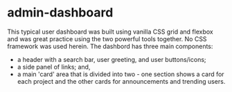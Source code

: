# admin-dashboard
This typical user dashboard was built using vanilla CSS grid and flexbox and was great practice using the two powerful tools together. No CSS framework was used herein. The dashbord has three main components:
- a header with a search bar, user greeting, and user buttons/icons;
- a side panel of links; and, 
- a main 'card' area that is divided into two - one section shows a card for each project and the other cards for announcements and trending users. 